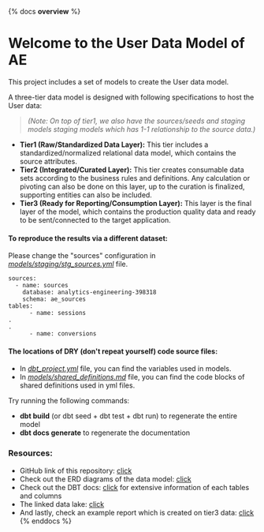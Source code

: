 {% docs __overview__ %}
# Welcome to the User Data Model of AE
This project includes a set of models to create the User data model.

A three-tier data model is designed with following specifications to host the User data:

>*(Note: On top of tier1, we also have the sources/seeds and staging models staging models which has 1-1 relationship to the source data.)*
- **Tier1 (Raw/Standardized Data Layer):** This tier includes a standardized/normalized relational data model, which contains the source attributes.
- **Tier2 (Integrated/Curated Layer):** This tier creates consumable data sets according to the business rules and definitions. Any calculation or pivoting can also be done on this layer, up to the curation is finalized, supporting entities can also be included.
- **Tier3 (Ready for Reporting/Consumption Layer):** This layer is the final layer of the model, which contains the production quality data and ready to be sent/connected to the target application.

#### To reproduce the results via a different dataset:
Please change the "sources" configuration in [*models/staging/stg_sources.yml*](https://github.com/aalyanak/dbt-cloud-ae-repository/blob/main/models/staging/stg_sources.yml)  file.

```
sources:
  - name: sources
    database: analytics-engineering-398318
    schema: ae_sources
tables:
      - name: sessions
.
.
      - name: conversions
```

#### The locations of DRY (don't repeat yourself) code source files:
- In [*dbt_project.yml*](https://github.com/aalyanak/dbt-cloud-ae-repository/blob/main/dbt_project.yml) file, you can find the variables used in models.
- In [*models/shared_definitions.md*](https://github.com/aalyanak/dbt-cloud-ae-repository/blob/main/models/shared_definitions.md) file, you can find the code blocks of shared definitions used in yml files.

Try running the following commands:
- **dbt build** (or dbt seed + dbt test + dbt run) to regenerate the entire model
- **dbt docs generate** to regenerate the documentation

### Resources:
- GitHub link of this repository: [click](https://github.com/aalyanak/dbt-cloud-ae-repository/tree/main)
- Check out the ERD diagrams of the data model: [click](https://miro.com/app/board/uXjVMnUZ8Nk=/?share_link_id=331262939098)
- Check out the DBT docs: [click](https://aalyanak.github.io/dbt-cloud-ae-repository/#!/overview) for extensive information of each tables and columns
- The linked data lake: [click](https://console.cloud.google.com/bigquery?project=analytics-engineering-398318)
- And lastly, check an example report which is created on tier3 data: [click](https://lookerstudio.google.com/u/0/reporting/e3a2ff77-80b8-4254-ba4a-9e105acccd13/page/hm9bD)
{% enddocs %}
